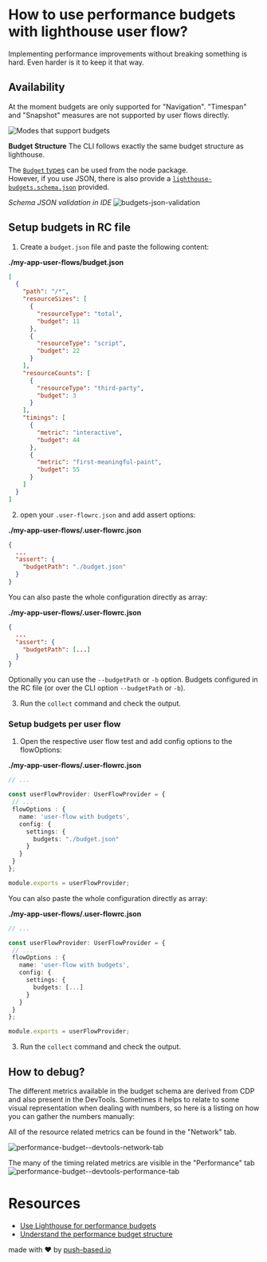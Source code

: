 # How to use performance budgets with lighthouse user flow?

Implementing performance improvements without breaking something is hard. 
Even harder is it to keep it that way.

## Availability

At the moment budgets are only supported for "Navigation". "Timespan" and "Snapshot" measures are not supported by user flows directly. 

![Modes that support budgets]()

**Budget Structure**
The CLI follows exactly the same budget structure as lighthouse. 

The [`Budget` types](https://github.com/GoogleChrome/lighthouse/blob/89a61379e6bd0a55b94643b3ce583c00203c0fbc/types/lhr/budget.d.ts) can be used from the node package.  
However, if you use JSON, there is also provide a [`lighthouse-budgets.schema.json`](../src/lighthouse-budgets.schema.json) provided.

_Schema JSON validation in IDE_
![budgets-json-validation](https://user-images.githubusercontent.com/10064416/164541563-57379716-ec88-423b-9e5d-bd10d0c4a78d.PNG)

## Setup budgets in RC file

1. Create a `budget.json` file and paste the following content:  

**./my-app-user-flows/budget.json**
```json
[
  {
    "path": "/*",
    "resourceSizes": [
      {
        "resourceType": "total",
        "budget": 11
      },
      {
        "resourceType": "script",
        "budget": 22
      }
    ],
    "resourceCounts": [
      {
        "resourceType": "third-party",
        "budget": 3
      }
    ],
    "timings": [
      {
        "metric": "interactive",
        "budget": 44
      },
      {
        "metric": "first-meaningful-paint",
        "budget": 55
      }
    ]
  }
]
```

2. open your `.user-flowrc.json` and add assert options:

**./my-app-user-flows/.user-flowrc.json**
```json
{
  ...
  "assert": {
    "budgetPath": "./budget.json"
  }
}
```
You can also paste the whole configuration directly as array:

**./my-app-user-flows/.user-flowrc.json**
```json
{
  ...
  "assert": {
    "budgetPath": [...]
  }
}
```

Optionally you can use the `--budgetPath` or `-b` option.
Budgets configured in the RC file (or over the CLI option `--budgetPath` or `-b`).

3. Run the `collect` command and check the output.

### Setup budgets per user flow

1. Open the respective user flow test and add config options to the flowOptions:

**./my-app-user-flows/.user-flowrc.json**
 ```typescript
// ...

const userFlowProvider: UserFlowProvider = {
  // ...
  flowOptions : {
    name: 'user-flow with budgets',
    config: {
      settings: {
        budgets: "./budget.json"
      }
    }
  }
};

module.exports = userFlowProvider;
```
You can also paste the whole configuration directly as array:

**./my-app-user-flows/.user-flowrc.json**
 ```typescript
// ...

const userFlowProvider: UserFlowProvider = {
  // ...
  flowOptions : {
    name: 'user-flow with budgets',
    config: {
      settings: {
        budgets: [...]
      }
    }
  }
};

module.exports = userFlowProvider;
```
3. Run the `collect` command and check the output.

## How to debug?

The different metrics available in the budget schema are derived from CDP and also present in the DevTools.
Sometimes it helps to relate to some visual representation when dealing with numbers, so here is a listing on how you can gather the numbers manually:

All of the resource related metrics can be found in the "Network" tab.

![performance-budget--devtools-network-tab](https://user-images.githubusercontent.com/10064416/164570333-f11c2ec2-64b3-4f95-b845-0ba19fb23c30.png)

The many of the timing related metrics are visible in the "Performance" tab
![performance-budget--devtools-performance-tab](https://user-images.githubusercontent.com/10064416/164570353-6f9ff215-ad25-4928-9ca1-49151a4e57ed.png)


# Resources
- [Use Lighthouse for performance budgets](https://web.dev/use-lighthouse-for-performance-budgets/?utm_source=lighthouse&utm_medium=node)
- [Understand the performance budget structure](https://github.com/GoogleChrome/lighthouse/blob/master/docs/performance-budgets.md)

made with ❤ by [push-based.io](https://www.push-based.io)
